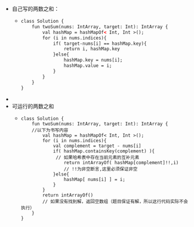 - 自己写的两数之和：
	- ```xml
	  class Solution {
	      fun twoSum(nums: IntArray, target: Int): IntArray {
	          val hashMap = hashMapOf< Int, Int >();
	          for (i in nums.indices){
	              if( target-nums[i] == hashMap.key){
	                  return i, hashMap.key 
	              }else{
	                  hashMap.key = nums[i];
	                  hashMap.value = i;
	              }
	          } 
	      }
	  }
	  ```
-
- 可运行的两数之和
	- ```
	  class Solution {
	      fun twoSum(nums: IntArray, target: Int): IntArray {
	      //以下为书写内容
	          val hashMap = hashMapOf< Int, Int >();
	          for (i in nums.indices){
	              val complement = target - nums[i]
	              if( hashMap.containsKey(complement) ){
	               // 如果哈希表中存在当前元素的互补元素
	                  return intArrayOf( hashMap[complement]!!,i)
	                  // !!为非空断言,这里必须保证非空
	              }else{
	                  hashMap[ nums[i] ] = i;
	              }
	          } 
	          return intArrayOf()
	          // 如果没有找到解，返回空数组（题目保证有解，所以这行代码实际不会执行）
	      }
	  }
	  ```